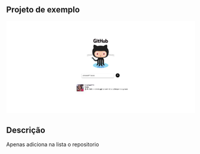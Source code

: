 ## Projeto de exemplo

<img src='./.github/home.png' />

## Descrição

<p>Apenas adiciona na lista o repositorio</p>
